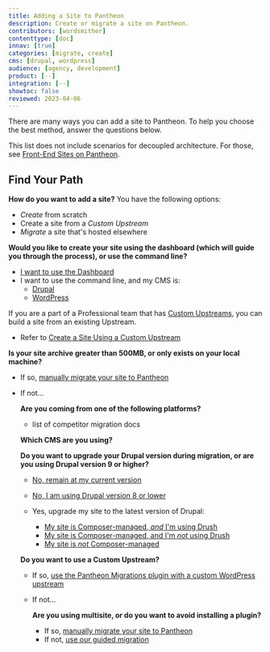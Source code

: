 ```yaml
---
title: Adding a Site to Pantheon
description: Create or migrate a site on Pantheon.
contributors: [wordsmither]
contenttype: [doc]
innav: [true]
categories: [migrate, create]
cms: [drupal, wordpress]
audience: [agency, development]
product: [--]
integration: [--]
showtoc: false
reviewed: 2023-04-06
---
```


There are many ways you can add a site to Pantheon.  To help you choose the best method, answer the questions below.

<Alert title="Note" type="info" >

This list does not include scenarios for decoupled architecture. For those, see [Front-End Sites on Pantheon](/guides/decoupled).

</Alert>

## Find Your Path

**How do you want to add a site?**  You have the following options:
- *Create* from scratch
- Create a site from a *Custom Upstream*
- *Migrate* a site that's hosted elsewhere

<TabList>

<Tab title="Create" id="add" active={true}>

**Would you like to create your site using the dashboard (which will guide you through the process), or use the command line?**

- [I want to use the Dashboard](/add-site-dashboard)
- I want to use the command line, and my CMS is:
  - [Drupal](/guides/terminus-drupal-site-management)
  - [WordPress](/guides/create-wp-site)

</Tab>

<Tab title="Custom Upstream" id="cu">

If you are a part of a Professional team that has [Custom Upstreams](/guides/custom-upstream), you can build a site from an existing Upstream.

- Refer to [Create a Site Using a Custom Upstream](/add-site-custom-upstream)

</Tab>

<Tab title="Migrate" id="migrate">

**Is your site archive greater than 500MB, or only exists on your local machine?**

- If so, [manually migrate your site to Pantheon](/migrate-manual)

- If not...
  
  **Are you coming from one of the following platforms?**
  
  - list of competitor migration docs

  **Which CMS are you using?**

  <Accordion title="Drupal" id="drupal">

  **Do you want to upgrade your Drupal version during migration, or are you using Drupal version 9 or higher?**

  - [No, remain at my current version](/guides/guided)

  - [No, I am using Drupal version 8 or lower](/guides/guided)

  - Yes, upgrade my site to the latest version of Drupal:
    - [My site is Composer-managed, *and* I'm using Drush](/guides/drush/drush-import)
    - [My site is Composer-managed, and I'm *not* using Drush](/guides/drupal-unhosted-composer)
    - [My site is *not* Composer-managed](/guides/drupal-unhosted)

  </Accordion>

  <Accordion title="WordPress" id="wordpress">

  **Do you want to use a Custom Upstream?**

  - If so, [use the Pantheon Migrations plugin with a custom WordPress upstream](https://wordpress.org/plugins/bv-pantheon-migration/#description)
  - If not...

    **Are you using multisite, or do you want to avoid installing a plugin?**

    - If so, [manually migrate your site to Pantheon](/migrate-manual)
    - If not, [use our guided migration](/guides/guided)

  </Accordion>

</Tab>



</TabList>

